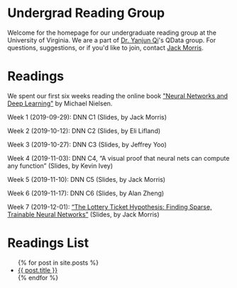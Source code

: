 ---
---
# Undergrad Reading Group

Welcome for the homepage for our undergraduate reading group at the University of Virginia. We are a part of [Dr. Yanjun Qi](https://www.cs.virginia.edu/yanjun/)'s QData group. For questions, suggestions, or if you'd like to join, contact [Jack Morris](mailto:jm8wx@virginia.edu).


# Readings

We spent our first six weeks reading the online book ["Neural Networks and Deep Learning"](http://neuralnetworksanddeeplearning.com/) by Michael Nielsen.

Week 1 (2019-09-29): DNN C1 (Slides, by Jack Morris)

Week 2 (2019-10-12): DNN C2 (Slides, by Eli Lifland)

Week 3 (2019-10-27): DNN C3 (Slides, by Jeffrey Yoo)

Week 4 (2019-11-03): DNN C4, “A visual proof that neural nets can compute any function” (Slides, by Kevin Ivey)

Week 5 (2019-11-10): DNN C5 (Slides, by Jack Morris)

Week 6 (2019-11-17): DNN C6 (Slides, by Alan Zheng)

Week 7 (2019-12-01): [“The Lottery Ticket Hypothesis: Finding Sparse, Trainable Neural Networks”](https://arxiv.org/abs/1803.03635) (Slides, by Jack Morris)

# Readings List

<ul>
  {% for post in site.posts %}
    <li>
      <a href="{{ post.url }}">{{ post.title }}</a>
    </li>
  {% endfor %}
</ul>
